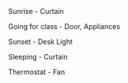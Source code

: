 Sunrise - Curtain

Going for class - Door, Appliances

Sunset - Desk Light

Sleeping - Curtain

Thermostat - Fan
